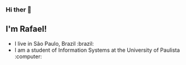 ### Hi ther 👋

<h2>I'm Rafael!</h2>
<ul>
<li>I live in São Paulo, Brazil :brazil:</li>
<li>I am a student of Information Systems at the University of Paulista :computer:</li>
</ul>

<!--
**rafaaelm/rafaaelm** is a ✨ _special_ ✨ repository because its `README.md` (this file) appears on your GitHub profile.

Here are some ideas to get you started:

- 🔭 I’m currently working on ...
- 🌱 I’m currently learning ...
- 👯 I’m looking to collaborate on ...
- 🤔 I’m looking for help with ...
- 💬 Ask me about ...
- 📫 How to reach me: ...
- 😄 Pronouns: ...
- ⚡ Fun fact: ...
-->
